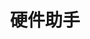 ---
description: 电子工程师一试便知。
layout: post
results:
- primaryGenreName: Reference
  version: '1.0.1'
  artworkUrl100: http://a1975.phobos.apple.com/us/r30/Purple6/v4/53/85/63/538563f5-b6db-53a1-21d7-8fd24a295084/mzl.vyazhdps.png
  trackViewUrl: https://itunes.apple.com/cn/app/ying-jian-zhu-shou/id773044976?mt=8&uo=4
  artworkUrl60: http://a937.phobos.apple.com/us/r30/Purple4/v4/2c/20/39/2c2039e4-e0b5-8790-9b4f-2337e7720477/icon_57.png
  userRatingCountForCurrentVersion: 1
  sellerName: EEFOCUS Science & Technology (Beijing) Co., Ltd.
  supportedDevices:
  - iPhone5s
  - iPadThirdGen
  - iPadMini4G
  - iPadFourthGen4G
  - iPodTouchourthGen
  - iPhone4S
  - iPodTouchFifthGen
  - iPhone5c
  - iPhone4
  - iPad23G
  - iPad2Wifi
  - iPadThirdGen4G
  - iPadFourthGen
  - iPhone5
  - iPadMini
  - iPhone-3GS
  genres:
  - 参考
  - 工具
  trackName: 硬件助手
  description: 本应用专为电子行业工程师提供快捷的设计帮助以及信息查询功能，我们收录了20多种电子设计工程师常用的计算工具、近30种常见接口、连接器的引角定义以及20种可以快捷查询的技术资料。
  price: 0
  trackId: 773044976
  releaseDate: '2013-12-11T10:11:21Z'
  screenshotUrls:
  - http://a3.mzstatic.com/us/r30/Purple6/v4/a6/f6/37/a6f637c0-0273-3578-7d2b-21253c5ab31a/screen1136x1136.jpeg
  - http://a3.mzstatic.com/us/r30/Purple/v4/88/13/fe/8813fe1c-9c77-3887-5308-2a0d5f49bf93/screen1136x1136.jpeg
  - http://a5.mzstatic.com/us/r30/Purple/v4/24/61/f7/2461f785-18ba-1920-6b7d-727fbecfd8f6/screen1136x1136.jpeg
  - http://a2.mzstatic.com/us/r30/Purple/v4/cc/36/c3/cc36c31b-df54-5b1d-2050-a5d3ec1f7720/screen1136x1136.jpeg
  - http://a2.mzstatic.com/us/r30/Purple/v4/2d/d0/88/2dd088c8-e0c5-807a-2ff1-d193a7ddaf02/screen1136x1136.jpeg
  artistViewUrl: https://itunes.apple.com/cn/artist/eefocus-ltd/id773044979?uo=4
  primaryGenreId: 6006
  userRatingCount: 6
  averageUserRatingForCurrentVersion: 1
  kind: software
  fileSizeBytes: '2417791'
  bundleId: com.yinjiao
  releaseNotes: 添加对IOS6版本的支持
  sellerUrl: http://www.eefocus.com
  artistName: EEFOCUS Ltd
  trackCensoredName: 硬件助手
  isGameCenterEnabled: false
  contentAdvisoryRating: 4+
  languageCodesISO2A:
  - EN
  trackContentRating: 4+
  features:
  - iosUniversal
  averageUserRating: 4.5
  wrapperType: software
  artworkUrl512: http://a1975.phobos.apple.com/us/r30/Purple6/v4/53/85/63/538563f5-b6db-53a1-21d7-8fd24a295084/mzl.vyazhdps.png
  formattedPrice: 免费
  artistId: 773044979
  genreIds:
  - '6006'
  - '6002'
  currency: CNY
  ipadScreenshotUrls:
  - http://a5.mzstatic.com/us/r30/Purple4/v4/e7/82/03/e7820398-14ef-f126-732f-7dbc475bde81/screen480x480.jpeg
  - http://a4.mzstatic.com/us/r30/Purple4/v4/11/c6/cc/11c6cc0b-29aa-dd1a-7aa9-3324a0fdf6c6/screen480x480.jpeg
  - http://a4.mzstatic.com/us/r30/Purple4/v4/4c/71/99/4c719951-ae2c-7ec9-4fa6-6ada2b00f9a0/screen480x480.jpeg
  - http://a1.mzstatic.com/us/r30/Purple4/v4/f8/17/89/f8178984-83e8-f31e-bf0b-fe9b8892ede0/screen480x480.jpeg
  - http://a5.mzstatic.com/us/r30/Purple4/v4/9a/93/e6/9a93e6a5-766c-ecda-22e4-068b75b6af1e/screen480x480.jpeg
category: 参考
tags: tag1
resultCount: 1
title: 硬件助手

---